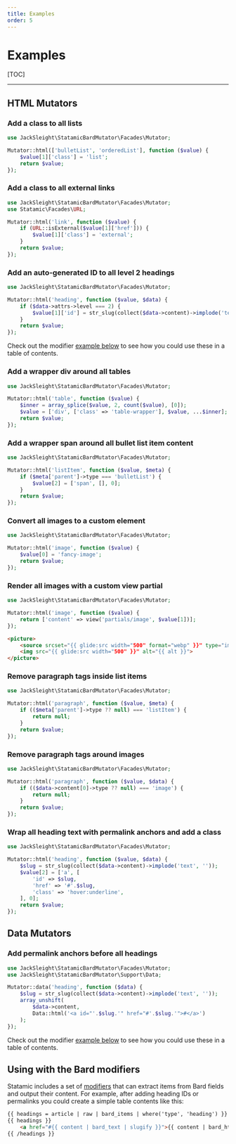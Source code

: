 ```yaml
---
title: Examples
order: 5
---
```


# Examples

[TOC]

---

## HTML Mutators

### Add a class to all lists

```php
use JackSleight\StatamicBardMutator\Facades\Mutator;

Mutator::html(['bulletList', 'orderedList'], function ($value) {
    $value[1]['class'] = 'list';
    return $value;
});
```

### Add a class to all external links

```php
use JackSleight\StatamicBardMutator\Facades\Mutator;
use Statamic\Facades\URL;

Mutator::html('link', function ($value) {
    if (URL::isExternal($value[1]['href'])) {
        $value[1]['class'] = 'external';
    }
    return $value;
});
```

### Add an auto-generated ID to all level 2 headings

```php
use JackSleight\StatamicBardMutator\Facades\Mutator;

Mutator::html('heading', function ($value, $data) {
    if ($data->attrs->level === 2) {
        $value[1]['id'] = str_slug(collect($data->content)->implode('text', ''));
    }
    return $value;
});
```

Check out the modifier [example below](examples#using-with-the-bard-modifiers) to see how you could use these in a table of contents.

### Add a wrapper div around all tables

```php
use JackSleight\StatamicBardMutator\Facades\Mutator;

Mutator::html('table', function ($value) {
    $inner = array_splice($value, 2, count($value), [0]);
    $value = ['div', ['class' => 'table-wrapper'], $value, ...$inner];
    return $value;
});
```

### Add a wrapper span around all bullet list item content

```php
use JackSleight\StatamicBardMutator\Facades\Mutator;

Mutator::html('listItem', function ($value, $meta) {
    if ($meta['parent']->type === 'bulletList') {
        $value[2] = ['span', [], 0];
    }
    return $value;
});
```

### Convert all images to a custom element

```php
use JackSleight\StatamicBardMutator\Facades\Mutator;

Mutator::html('image', function ($value) {
    $value[0] = 'fancy-image';
    return $value;
});
```

### Render all images with a custom view partial

```php
use JackSleight\StatamicBardMutator\Facades\Mutator;

Mutator::html('image', function ($value) {
    return ['content' => view('partials/image', $value[1])];
});
```
```html
<picture>
    <source srcset="{{ glide:src width="500" format="webp" }}" type="image/webp">
    <img src="{{ glide:src width="500" }}" alt="{{ alt }}">
</picture>
```

### Remove paragraph tags inside list items

```php
use JackSleight\StatamicBardMutator\Facades\Mutator;

Mutator::html('paragraph', function ($value, $meta) {
    if (($meta['parent']->type ?? null) === 'listItem') {
        return null;
    }
    return $value;
});
```

### Remove paragraph tags around images

```php
use JackSleight\StatamicBardMutator\Facades\Mutator;

Mutator::html('paragraph', function ($value, $data) {
    if (($data->content[0]->type ?? null) === 'image') {
        return null;
    }
    return $value;
});
```

### Wrap all heading text with permalink anchors and add a class

```php
use JackSleight\StatamicBardMutator\Facades\Mutator;

Mutator::html('heading', function ($value, $data) {
    $slug = str_slug(collect($data->content)->implode('text', ''));
    $value[2] = ['a', [
        'id' => $slug,
        'href' => '#'.$slug,
        'class' => 'hover:underline',
    ], 0];
    return $value;
});
```

## Data Mutators

### Add permalink anchors before all headings

```php
use JackSleight\StatamicBardMutator\Facades\Mutator;
use JackSleight\StatamicBardMutator\Support\Data;

Mutator::data('heading', function ($data) {
    $slug = str_slug(collect($data->content)->implode('text', ''));
    array_unshift(
        $data->content,
        Data::html('<a id="'.$slug.'" href="#'.$slug.'">#</a>')
    );
});
```

Check out the modifier [example below](examples#using-with-the-bard-modifiers) to see how you could use these in a table of contents.

## Using with the Bard modifiers

Statamic includes a set of [modifiers](https://statamic.dev/modifiers) that can extract items from Bard fields and output their content. For example, after adding heading IDs or permalinks you could create a simple table contents like this:

```html
{{ headings = article | raw | bard_items | where('type', 'heading') }}
{{ headings }}
    <a href="#{{ content | bard_text | slugify }}">{{ content | bard_html }}</a>
{{ /headings }}
```